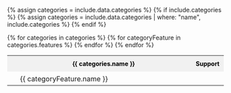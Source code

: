 {% assign categories = include.data.categories %}
{% if include.categories %}
{% assign categories = include.data.categories | where: "name", include.categories %}
{% endif %}

<table class="comparison-table">
  {% for categories in categories %}
  <tbody>
    <tr class="category-name">
      <th></th>
      <th>{{ categories.name }}</th>
      <th>Support</th>
    </tr>
    {% for categoryFeature in categories.features %}
    <tr class="category-feature">
      <td>
         <span class="support {{ categoryFeature.product }}"></span>
      </td>
      <td>{{ categoryFeature.name }}</td>
      <td>
        <span class="tooltip left" data-text="{{ categoryFeature.support }} support">
          <span class="support {{ categoryFeature.support }}"></span>
        </span>
      </td>
    </tr>
    {% endfor %}
  </tbody>
  {% endfor %}
</table>

<style>

/*** Tooltip ***/

.tooltip {
  position:relative;
}

.tooltip:before {
  content: attr(data-text);
  position:absolute;
  top:45%;
  transform:translateY(-50%);
  left:100%;
  margin-left:5px;
  width:120px;
  padding:5px;
  border-radius:3px;
  border:1px solid #ccc;
  background:#fefefe;
  color: #222;
  text-align:center;
  display:none;
  z-index:100;
}

.tooltip.left:before {
  left:initial;
  margin:initial;
  right:100%;
  margin-right:5px;
}

.tooltip:hover:before {
  display:block;
}

/*** Table ***/

.comparison-table {
  table-layout: fixed;
}

/*** Rows ***/

.category-feature {
  transition: all .2s;
  height: 26px;
}

.category-feature:hover {
  background: rgba(20,115,230,10%);
}

tbody tr.category-feature:last-child td {
  padding-bottom: 5px;
}

/*** Columns ***/

.category-name th {
  padding: 10px;
  font-size: 14px !important;
  font-weight: bold;
  color: black;
  background-color: #f1f1f1;
}

.category-name th:nth-child(1) {
   width: 30px;
}

.category-name th:nth-child(2) {
   width: 100%;
}

.category-name th:nth-child(3) {
  width: 90px;
  text-align: center;
}

/*** Cells ***/

.category-feature td {
  padding: 7px 0px 0px 10px;
}

.category-feature td:nth-child(3) {
  text-align: center;
}

/*** Icons ***/

.support {
  height: 18px;
  font-size: 14px;
  font-weight: 400;
  padding: 5px 0;
}

.support.OpenSource::before {
  display: inline-block;
  content: ' ';
  background-image: url('./images/opensource.svg');
  background-size: 18px 18px;
  height: 18px;
  width: 18px;
}

.support.Commerce::before {
  display: inline-block;
  content: ' ';
  background-image: url('./images/commerce.svg');
  background-size: 18px 18px;
  height: 18px;
  width: 18px;
}

.support.Full::before {
  display: inline-block;
  content: ' ';
  background-image: url('./images/full.svg');
  background-size: 18px 18px;
  height: 18px;
  width: 18px;
}

.support.Partial::before {
  display: inline-block;
  content: ' ';
  background-image: url('./images/partial.svg');
  background-size: 18px 18px;
  height: 18px;
  width: 18px;
}

.support.Planned::before {
  display: inline-block;
  content: ' ';
  background-image: url('./images/planned.svg');
  background-size: 18px 18px;
  height: 18px;
  width: 18px;
}

.support.Custom::before {
  display: inline-block;
  content: ' ';
  background-image: url('./images/custom.svg');
  background-size: 18px 18px;
  height: 18px;
  width: 18px;
}

</style>
